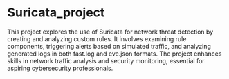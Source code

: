 # Suricata_project

This project explores the use of Suricata for network threat detection by creating and analyzing custom rules. It involves examining rule components, triggering alerts 
based on simulated traffic, and analyzing generated logs in both fast.log and eve.json formats. The project enhances skills in network traffic analysis
and security monitoring, essential for aspiring cybersecurity professionals.
